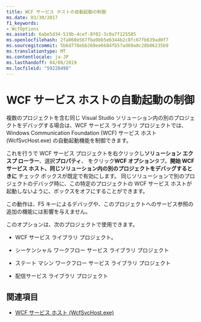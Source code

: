 ```yaml
---
title: WCF サービス ホストの自動起動の制御
ms.date: 03/30/2017
f1_keywords:
- WcfOptions
ms.assetid: 6abe5d34-519b-4cef-8f02-3c0a7f125585
ms.openlocfilehash: 2fa060e567fba9bb5e6344b2c8fc67fb639ad0f7
ms.sourcegitcommit: 5b6d778ebb269ee6684fb57ad69a8c28b06235b9
ms.translationtype: MT
ms.contentlocale: ja-JP
ms.lasthandoff: 04/08/2019
ms.locfileid: "59228498"
---
```

# <a name="controlling-auto-launching-of-wcf-service-host"></a>WCF サービス ホストの自動起動の制御
複数のプロジェクトを含む同じ Visual Studio ソリューション内の別のプロジェクトをデバッグする場合は、WCF サービス ライブラリ プロジェクトでは、Windows Communication Foundation (WCF) サービス ホスト (WcfSvcHost.exe) の自動起動機能を制御できます。  
  
 これを行うで WCF サービス プロジェクトを右クリックし**ソリューション エクスプ ローラー**、選択**プロパティ**、 をクリック**WCF オプション**タブ。**開始 WCF サービス ホスト、同じソリューション内の別のプロジェクトをデバッグするときに** チェック ボックスが既定で有効にします。 同じソリューションで別のプロジェクトのデバッグ時に、この特定のプロジェクトの WCF サービス ホストが起動しないように、ボックスをオフにすることができます。  
  
 この動作は、F5 キーによるデバッグや、このプロジェクトへのサービス参照の追加の機能には影響を与えません。  
  
 このオプションは、次のプロジェクトで使用できます。  
  
-   WCF サービス ライブラリ プロジェクト。  
  
-   シーケンシャル ワークフロー サービス ライブラリ プロジェクト  
  
-   ステート マシン ワークフロー サービス ライブラリ プロジェクト  
  
-   配信サービス ライブラリ プロジェクト  
  
## <a name="see-also"></a>関連項目

- [WCF サービス ホスト (WcfSvcHost.exe)](../../../docs/framework/wcf/wcf-service-host-wcfsvchost-exe.md)
